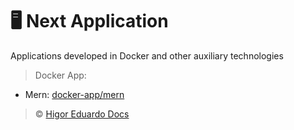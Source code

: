# :desktop_computer: Next Application

Applications developed in Docker and other auxiliary technologies

> Docker App:

- Mern: [docker-app/mern](https://github.com/higoreduardodocs/next/tree/ssr-app/anime-vault)

> :copyright: [Higor Eduardo Docs](https://github.com/higoreduardodocs)
